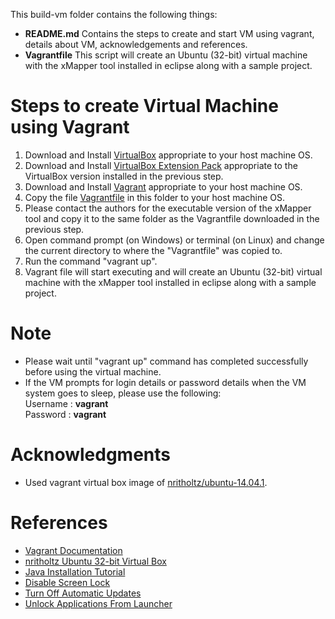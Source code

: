 This build-vm folder contains the following things:
- __README.md__ Contains the steps to create and start VM using vagrant, details about VM, acknowledgements and references.
- __Vagrantfile__  This script will create an Ubuntu (32-bit) virtual machine with the xMapper tool installed in eclipse along with a sample project.

# Steps to create Virtual Machine using Vagrant
1. Download and Install [VirtualBox](https://www.virtualbox.org/wiki/Downloads) appropriate to your host machine OS.
2. Download and Install [VirtualBox Extension Pack](https://www.virtualbox.org/wiki/Downloads) appropriate to the VirtualBox version installed in the previous step.
3. Download and Install [Vagrant](https://www.vagrantup.com/downloads.html) appropriate to your host machine OS.
4. Copy the file [Vagrantfile](https://github.com/SoftwareEngineeringToolDemos/ICSE-2012-xMapper/blob/master/build-vm/Vagrantfile) in this folder to your host machine OS.
5. Please contact the authors for the executable version of the xMapper tool and copy it to the same folder as the Vagrantfile downloaded in the previous step.
6. Open command prompt (on Windows) or terminal (on Linux) and change the current directory to where the "Vagrantfile" was copied to.
7. Run the command "vagrant up".
8. Vagrant file will start executing and will create an Ubuntu (32-bit) virtual machine with the xMapper tool installed in eclipse along with a sample project.

# Note
* Please wait until "vagrant up" command has completed successfully before using the virtual machine.
* If the VM prompts for login details or password details when the VM system goes to sleep, please use the following:</br>
Username : __vagrant__ </br>
Password : __vagrant__ 

# Acknowledgments
* Used vagrant virtual box image of [nritholtz/ubuntu-14.04.1](https://atlas.hashicorp.com/nritholtz/boxes/ubuntu-14.04.1).

# References
* [Vagrant Documentation](https://docs.vagrantup.com/v2/getting-started/)
* [nritholtz Ubuntu 32-bit Virtual Box](https://atlas.hashicorp.com/nritholtz/boxes/ubuntu-14.04.1)
* [Java Installation Tutorial](http://askubuntu.com/questions/190582/installing-java-automatically-with-silent-option)
* [Disable Screen Lock](http://askubuntu.com/questions/647976/ubuntu-14-04-disable-password-lock-when-waking-from-screensaver-for-all-users)
* [Turn Off Automatic Updates](http://muzso.hu/2011/01/05/how-to-turn-off-automatic-updates-in-ubuntu)
* [Unlock Applications From Launcher](http://askubuntu.com/questions/572617/unlocking-applications-from-launcher-from-the-command-line)
